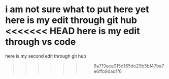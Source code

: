 i am not sure what to put here yet
here is my edit through git hub
<<<<<<< HEAD
here is my edit through vs code
=======
here is my second edit through git hub
>>>>>>> 6a719aea915d165de29b5bf47ba7e6ffb9dad1f6
